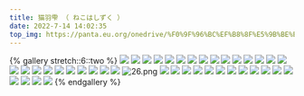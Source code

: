```yaml
---
title: 猫羽雫 （ ねこはしずく ）
date: 2022-7-14 14:02:35
top_img: https://panta.eu.org/onedrive/%F0%9F%96%BC%EF%B8%8F%E5%9B%BE%E7%89%87/%E7%8C%AB%E7%BE%BD%E9%9B%AB/-41de0709c4485d18.jpg
---
```


{% gallery stretch::6::two %}
![](https://panta.eu.org/onedrive/%F0%9F%96%BC%EF%B8%8F%E5%9B%BE%E7%89%87/%E7%8C%AB%E7%BE%BD%E9%9B%AB/06AE80F507D5C4268F4D113E3CA422C21652066663331.jpeg)
![](https://panta.eu.org/onedrive/%F0%9F%96%BC%EF%B8%8F%E5%9B%BE%E7%89%87/%E7%8C%AB%E7%BE%BD%E9%9B%AB/0df0b396d776fb023b0a5c063a6c9a1e.webp)
![](https://panta.eu.org/onedrive/%F0%9F%96%BC%EF%B8%8F%E5%9B%BE%E7%89%87/%E7%8C%AB%E7%BE%BD%E9%9B%AB/12f6cf557d0cf330.jpg)
![](https://panta.eu.org/onedrive/%F0%9F%96%BC%EF%B8%8F%E5%9B%BE%E7%89%87/%E7%8C%AB%E7%BE%BD%E9%9B%AB/0e2972449d30cfc9eb2777e814c26b18.webp)
![](https://panta.eu.org/onedrive/%F0%9F%96%BC%EF%B8%8F%E5%9B%BE%E7%89%87/%E7%8C%AB%E7%BE%BD%E9%9B%AB/1D9204F6719A56A273104BE9A7DC7F051652066625240.jpeg)
![](https://panta.eu.org/onedrive/%F0%9F%96%BC%EF%B8%8F%E5%9B%BE%E7%89%87/%E7%8C%AB%E7%BE%BD%E9%9B%AB/1fa6541941fccbf2.jpg)
![](https://panta.eu.org/onedrive/%F0%9F%96%BC%EF%B8%8F%E5%9B%BE%E7%89%87/%E7%8C%AB%E7%BE%BD%E9%9B%AB/277B2AB416E248F9C1B2758B7AD531D01652066650125.jpeg)
![](https://panta.eu.org/onedrive/%F0%9F%96%BC%EF%B8%8F%E5%9B%BE%E7%89%87/%E7%8C%AB%E7%BE%BD%E9%9B%AB/2615753fcff6ef1d92c123ca624e6cda.webp)
![](https://panta.eu.org/onedrive/%F0%9F%96%BC%EF%B8%8F%E5%9B%BE%E7%89%87/%E7%8C%AB%E7%BE%BD%E9%9B%AB/318701B0E32CCCD4BE18149118A2DF361652066700137.jpeg)
![](https://panta.eu.org/onedrive/%F0%9F%96%BC%EF%B8%8F%E5%9B%BE%E7%89%87/%E7%8C%AB%E7%BE%BD%E9%9B%AB/3d4de4ca660748b2bdae28a7483f24ea.webp)
![](https://panta.eu.org/onedrive/%F0%9F%96%BC%EF%B8%8F%E5%9B%BE%E7%89%87/%E7%8C%AB%E7%BE%BD%E9%9B%AB/3F5C3463C57B995DECBCE2B54BF567FD1652066668325.jpeg)
![](https://panta.eu.org/onedrive/%F0%9F%96%BC%EF%B8%8F%E5%9B%BE%E7%89%87/%E7%8C%AB%E7%BE%BD%E9%9B%AB/-41de0709c4485d18.jpg)
![](https://panta.eu.org/onedrive/%F0%9F%96%BC%EF%B8%8F%E5%9B%BE%E7%89%87/%E7%8C%AB%E7%BE%BD%E9%9B%AB/4C02CA9DE97FBF502384B8D7681AE1491652066634962.jpeg)
![](https://panta.eu.org/onedrive/%F0%9F%96%BC%EF%B8%8F%E5%9B%BE%E7%89%87/%E7%8C%AB%E7%BE%BD%E9%9B%AB/4ED156744604E8AD2046B350ABFBB4B51652063764575.jpeg)
![](https://panta.eu.org/onedrive/%F0%9F%96%BC%EF%B8%8F%E5%9B%BE%E7%89%87/%E7%8C%AB%E7%BE%BD%E9%9B%AB/4eddbc3e135e29a9f2b7fd5fd0219c01.webp)
![](https://panta.eu.org/onedrive/%F0%9F%96%BC%EF%B8%8F%E5%9B%BE%E7%89%87/%E7%8C%AB%E7%BE%BD%E9%9B%AB/53A71A5150C4AA7937A316CAD309E5BC1652066694847.jpeg)
![](https://panta.eu.org/onedrive/%F0%9F%96%BC%EF%B8%8F%E5%9B%BE%E7%89%87/%E7%8C%AB%E7%BE%BD%E9%9B%AB/6091E77553EFD17CB77774985ABE12191652066646314.jpeg)
![](https://panta.eu.org/onedrive/%F0%9F%96%BC%EF%B8%8F%E5%9B%BE%E7%89%87/%E7%8C%AB%E7%BE%BD%E9%9B%AB/6a04f41521f355cad99339b1717dac0f.webp)
![](https://panta.eu.org/onedrive/%F0%9F%96%BC%EF%B8%8F%E5%9B%BE%E7%89%87/%E7%8C%AB%E7%BE%BD%E9%9B%AB/6dedbfa472a9c341fb3905cf0951f036.webp)
![](https://panta.eu.org/onedrive/%F0%9F%96%BC%EF%B8%8F%E5%9B%BE%E7%89%87/%E7%8C%AB%E7%BE%BD%E9%9B%AB/6f166d68a92803f.jpg)
![](https://panta.eu.org/onedrive/%F0%9F%96%BC%EF%B8%8F%E5%9B%BE%E7%89%87/%E7%8C%AB%E7%BE%BD%E9%9B%AB/720a18778bb2750fb6d0e952a16892dd.webp)
![](https://panta.eu.org/onedrive/%F0%9F%96%BC%EF%B8%8F%E5%9B%BE%E7%89%87/%E7%8C%AB%E7%BE%BD%E9%9B%AB/7DA62A816BB07EBFB4D891670C9C18EB1652066653776.jpeg)
![](https://panta.eu.org/onedrive/%F0%9F%96%BC%EF%B8%8F%E5%9B%BE%E7%89%87/%E7%8C%AB%E7%BE%BD%E9%9B%AB/7dd5c812c0f2b11f26e53dca48326dad.webp)
![](https://panta.eu.org/onedrive/%F0%9F%96%BC%EF%B8%8F%E5%9B%BE%E7%89%87/%E7%8C%AB%E7%BE%BD%E9%9B%AB/80bec33f2ec67c49739bd1f0576d86e5.webp)
![](https://panta.eu.org/onedrive/%F0%9F%96%BC%EF%B8%8F%E5%9B%BE%E7%89%87/%E7%8C%AB%E7%BE%BD%E9%9B%AB/907D5EEAD34216E8991223E7F09C65DD1652066684715.jpeg)
![26.png](https://panta.eu.org/onedrive/%F0%9F%96%BC%EF%B8%8F%E5%9B%BE%E7%89%87/%E7%8C%AB%E7%BE%BD%E9%9B%AB/bb71583e9164c05e1ad60d1f0574c186.webp)
![](https://panta.eu.org/onedrive/%F0%9F%96%BC%EF%B8%8F%E5%9B%BE%E7%89%87/%E7%8C%AB%E7%BE%BD%E9%9B%AB/92be197689cfe1d59a8f3924f03d38c9.webp)
![](https://panta.eu.org/onedrive/%F0%9F%96%BC%EF%B8%8F%E5%9B%BE%E7%89%87/%E7%8C%AB%E7%BE%BD%E9%9B%AB/be630baa0c0184842901090ed4043f37.webp)
![](https://panta.eu.org/onedrive/%F0%9F%96%BC%EF%B8%8F%E5%9B%BE%E7%89%87/%E7%8C%AB%E7%BE%BD%E9%9B%AB/C2DB980DDCBC102AF20A1A8F5827B9D51652063773046.jpeg)
![](https://panta.eu.org/onedrive/%F0%9F%96%BC%EF%B8%8F%E5%9B%BE%E7%89%87/%E7%8C%AB%E7%BE%BD%E9%9B%AB/C16703952F5C862CE6FED7124CDB6BCC1652066658744.jpeg)
![](https://panta.eu.org/onedrive/%F0%9F%96%BC%EF%B8%8F%E5%9B%BE%E7%89%87/%E7%8C%AB%E7%BE%BD%E9%9B%AB/ce379b1f3b2f71468a09659f3cddd161.webp)
![](https://panta.eu.org/onedrive/%F0%9F%96%BC%EF%B8%8F%E5%9B%BE%E7%89%87/%E7%8C%AB%E7%BE%BD%E9%9B%AB/C9E3FDFF172CB1178CEEE21F06F30CD01652066640736.jpeg)
![](https://panta.eu.org/onedrive/%F0%9F%96%BC%EF%B8%8F%E5%9B%BE%E7%89%87/%E7%8C%AB%E7%BE%BD%E9%9B%AB/CE5C5281974ED5C38BE22964C83C4E301652066672344.jpeg)
![](https://panta.eu.org/onedrive/%F0%9F%96%BC%EF%B8%8F%E5%9B%BE%E7%89%87/%E7%8C%AB%E7%BE%BD%E9%9B%AB/d12e29e688a9373f4600f23f3af43c53.webp)
![](https://panta.eu.org/onedrive/%F0%9F%96%BC%EF%B8%8F%E5%9B%BE%E7%89%87/%E7%8C%AB%E7%BE%BD%E9%9B%AB/D4B925F4DB5C84313AB021F15EE623B61652066680598.jpeg)
![](https://panta.eu.org/onedrive/%F0%9F%96%BC%EF%B8%8F%E5%9B%BE%E7%89%87/%E7%8C%AB%E7%BE%BD%E9%9B%AB/DBCB4FDE7EB8AA5D3CDB2FD328D2B26B1652066676637.jpeg)
![](https://panta.eu.org/onedrive/%F0%9F%96%BC%EF%B8%8F%E5%9B%BE%E7%89%87/%E7%8C%AB%E7%BE%BD%E9%9B%AB/E47BE95D328FFD1EAB35415365D550A21652066691339.jpeg)
![](https://panta.eu.org/onedrive/%F0%9F%96%BC%EF%B8%8F%E5%9B%BE%E7%89%87/%E7%8C%AB%E7%BE%BD%E9%9B%AB/EB7FEF1791850DE22377B57E6734CB8C1652066621456.jpeg)
![](https://panta.eu.org/onedrive/%F0%9F%96%BC%EF%B8%8F%E5%9B%BE%E7%89%87/%E7%8C%AB%E7%BE%BD%E9%9B%AB/f94785a123917fe4db92526db95b3e39.webp)
![](https://panta.eu.org/onedrive/%F0%9F%96%BC%EF%B8%8F%E5%9B%BE%E7%89%87/%E7%8C%AB%E7%BE%BD%E9%9B%AB/f94785a123917fe4db92526db95b3e39.webp)
![](https://panta.eu.org/onedrive/%F0%9F%96%BC%EF%B8%8F%E5%9B%BE%E7%89%87/%E7%8C%AB%E7%BE%BD%E9%9B%AB/fcd96671fc980aa1d0d76b345a4d38b8.webp)
![](https://panta.eu.org/onedrive/%F0%9F%96%BC%EF%B8%8F%E5%9B%BE%E7%89%87/%E7%8C%AB%E7%BE%BD%E9%9B%AB/f985747775d21bebdcf5b63831350938.webp)
{% endgallery %}
